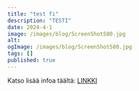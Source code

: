 ```yaml
---
title: "test fi"
description: "TESTI"
date: 2024-4-1
image: /images/blog/ScreenShot580.jpg
alt:
ogImage: /images/blog/ScreenShot580.jpg
tags: []
published: true
---
```


Katso lisää infoa täältä: [LINKKI](http://jyli.fi/ultimate/jkl_summer_start/)
